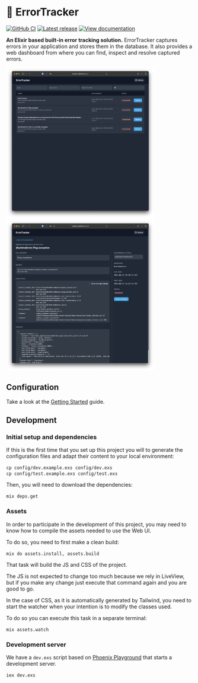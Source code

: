 # 🐛 ErrorTracker

<a title="GitHub CI" href="https://github.com/elixir-error-tracker/error-tracker/actions"><img src="https://github.com/elixir-error-tracker/error-tracker/workflows/CI/badge.svg" alt="GitHub CI" /></a>
<a title="Latest release" href="https://hex.pm/packages/error_tracker"><img src="https://img.shields.io/hexpm/v/error_tracker.svg" alt="Latest release" /></a>
<a title="View documentation" href="https://hexdocs.pm/error_tracker"><img src="https://img.shields.io/badge/hex.pm-docs-blue.svg" alt="View documentation" /></a>

**An Elixir based built-in error tracking solution.** ErrorTracker captures errors in your application and stores them in the database. It also provides a web dashboard from where you can find, inspect and resolve captured errors.

<a href="guides/screenshots/error-dashboard.png">
  <img src="guides/screenshots/error-dashboard.png" alt="ErrorTracker web dashboard" width="400">
</a>
<a href="guides/screenshots/error-detail.png">
  <img src="guides/screenshots/error-detail.png" alt="ErrorTracker error detail" width="400">
</a>

## Configuration

Take a look at the [Getting Started](/guides/Getting%20Started.md) guide.

## Development

### Initial setup and dependencies

If this is the first time that you set up this project you will to generate the configuration files and adapt their content to your local environment:

```
cp config/dev.example.exs config/dev.exs
cp config/test.example.exs config/test.exs
```

Then, you will need to download the dependencies:

```
mix deps.get
```

### Assets

In order to participate in the development of this project, you may need to know how to compile the assets needed to use the Web UI.

To do so, you need to first make a clean build:

```
mix do assets.install, assets.build
```

That task will build the JS and CSS of the project.

The JS is not expected to change too much because we rely in LiveView, but if
you make any change just execute that command again and you are good to go.

In the case of CSS, as it is automatically generated by Tailwind, you need to
start the watcher when your intention is to modify the classes used.

To do so you can execute this task in a separate terminal:

```
mix assets.watch
```



### Development server

We have a `dev.exs` script based on [Phoenix Playground](https://github.com/phoenix-playground/phoenix_playground) that starts a development server.

```
iex dev.exs
```

